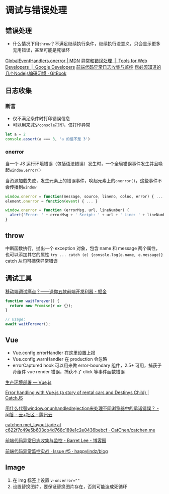 # 调试与错误处理

## 错误处理

* 什么情况下用`throw`？不满足继续执行条件，继续执行没意义，只会显示更多无用错误，甚至可能是死循环

[GlobalEventHandlers.onerror | MDN](https://developer.mozilla.org/en-US/docs/Web/API/GlobalEventHandlers/onerror)
[异常和错误处理  |  Tools for Web Developers  |  Google Developers](https://developers.google.com/web/tools/chrome-devtools/console/track-exceptions?hl=zh-cn)
[前端代码异常日志收集与监控](https://gist.github.com/nevergiveup-j/f8df2b1854492e0f80b6)
[您必须知道的几个Nodejs编码习惯 · GitBook](http://bitcoin-on-nodejs.ebookchain.org/2-Node.js%25E5%2585%25A5%25E9%2597%25A8%25E6%258C%2587%25E5%258D%2597/4-%25E6%2582%25A8%25E5%25BF%2585%25E9%25A1%25BB%25E7%259F%25A5%25E9%2581%2593%25E7%259A%2584%25E5%2587%25A0%25E4%25B8%25AANodejs%25E7%25BC%2596%25E7%25A0%2581%25E4%25B9%25A0%25E6%2583%25AF.html)

## 日志收集

### 断言

* 仅不满足条件时打印错误信息
* 可以用来减少`console`打印，仅打印异常
```js
let a = 2
console.assert(a === 3, 'a 的值不是 3')
```
### onerror
当一个 JS 运行环境错误（包括语法错误）发生时，一个全局错误事件发生并且唤起`window.error()`

当资源加载失败，发生元素上的错误事件，唤起元素上的`onerror()`，这些事件不会传播到`window`

```js
window.onerror = function(message, source, lineno, colno, error) { ... }
element.onerror = function(event) { ... }

window.onerror = function (errorMsg, url, lineNumber) {
  alert('Error: ' + errorMsg + ' Script: ' + url + ' Line: ' + lineNumber);
}
```

## throw
中断函数执行，抛出一个 exception 对象，包含 name 和 message 两个属性，也可以添加其它的属性
`try ... catch (e) {console.log(e.name, e.message)}` catch 从句可捕获异常错误

## 调试工具
[移动端调试痛点？——送你五款前端开发利器 - 掘金](https://juejin.im/post/5b72e1f66fb9a009d018fb94)


```js
function waitForever() {
  return new Promise(r => {});
}

// Usage:
await waitForever();
```

## Vue
* Vue.config.errorHandler 在这里设置上报
* Vue.config.warnHandler 在 production 会忽略
* errorCaptured hook 可以用来做 error-boundary 组件，2.5+ 可用，捕获子孙组件 vue render 错误，捕获不了 click 等事件函数错误

[生产环境部署 — Vue.js](https://cn.vuejs.org/v2/guide/deployment.html#%25E8%25B7%259F%25E8%25B8%25AA%25E8%25BF%2590%25E8%25A1%258C%25E6%2597%25B6%25E9%2594%2599%25E8%25AF%25AF)

[Error handling with Vue.js (a story of rental cars and Destinys Child) | CatchJS](https://catchjs.com/Docs/Vue)

[用什么代替window.onunhandledrejection来处理不同浏览器中的承诺错误？ - 问答 - 云+社区 - 腾讯云](https://cloud.tencent.com/developer/ask/125002/answers/created)

[catchen.me/_layout.jade at c622f7c49e5b603cb4d768c189e1c2e0436bebcf · CatChen/catchen.me](https://github.com/CatChen/catchen.me/blob/c622f7c49e5b603cb4d768c189e1c2e0436bebcf/public/_layout.jade#L87)

[前端代码异常日志收集与监控 - Barret Lee - 博客园](http://www.cnblogs.com/hustskyking/p/fe-monitor.html)

[前端代码异常监控实战 · Issue #5 · happylindz/blog](https://github.com/happylindz/blog/issues/5)

## Image
1. 在 img 标签上设置 `v-on:error=""`
2. 设置替换图片，要保证替换图片存在，否则可能造成死循环
